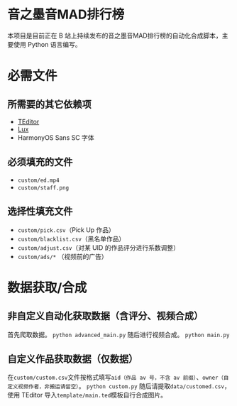 # 音之墨音MAD排行榜

本项目是目前正在 B 站上持续发布的音之墨音MAD排行榜的自动化合成脚本，主要使用 Python 语言编写。
# 必需文件
## 所需要的其它依赖项
* [TEditor](https://github.com/SkiTiSu/TEditor)
* [Lux](https://github.com/iawia002/lux)
* HarmonyOS Sans SC 字体

## 必须填充的文件

* `custom/ed.mp4`
* `custom/staff.png`

## 选择性填充文件

* `custom/pick.csv`（Pick Up 作品）
* `custom/blacklist.csv`（黑名单作品）
* `custom/adjust.csv`（对某 UID 的作品评分进行系数调整）
* `custom/ads/*` （视频前的广告）

# 数据获取/合成

## 非自定义自动化获取数据（含评分、视频合成）
首先爬取数据。
```python advanced_main.py```
随后进行视频合成。
```python main.py```

## 自定义作品获取数据（仅数据）
在`custom/custom.csv`文件按格式填写`aid（作品 av 号，不含 av 前缀）`、`owner（自定义视频作者，非搬运请留空）`。
```python custom.py```
随后请提取`data/customed.csv`，使用 TEditor 导入`template/main.ted`模板自行合成图片。
